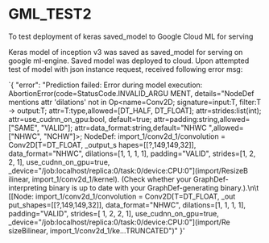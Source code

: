 # GML_TEST2
To test deployment of keras saved_model to Google Cloud ML for serving

Keras model of inception v3 was saved as saved_model for serving on google ml-engine.
Saved model was deployed to cloud. Upon attempted test of model with json instance request, received following error msg:

`{
  "error": "Prediction failed: Error during model execution: AbortionError(code=StatusCode.INVALID_ARGU
MENT, details=\"NodeDef mentions attr 'dilations' not in Op<name=Conv2D; signature=input:T, filter:T ->
 output:T; attr=T:type,allowed=[DT_HALF, DT_FLOAT]; attr=strides:list(int); attr=use_cudnn_on_gpu:bool,
default=true; attr=padding:string,allowed=[\"SAME\", \"VALID\"]; attr=data_format:string,default=\"NHWC
\",allowed=[\"NHWC\", \"NCHW\"]>; NodeDef: import_1/conv2d_1/convolution = Conv2D[T=DT_FLOAT, _output_s
hapes=[[?,149,149,32]], data_format=\"NHWC\", dilations=[1, 1, 1, 1], padding=\"VALID\", strides=[1, 2,
 2, 1], use_cudnn_on_gpu=true, _device=\"/job:localhost/replica:0/task:0/device:CPU:0\"](import/ResizeB
ilinear, import_1/conv2d_1/kernel). (Check whether your GraphDef-interpreting binary is up to date with
 your GraphDef-generating binary.).\n\t [[Node: import_1/conv2d_1/convolution = Conv2D[T=DT_FLOAT, _out
put_shapes=[[?,149,149,32]], data_format=\"NHWC\", dilations=[1, 1, 1, 1], padding=\"VALID\", strides=[
1, 2, 2, 1], use_cudnn_on_gpu=true, _device=\"/job:localhost/replica:0/task:0/device:CPU:0\"](import/Re
sizeBilinear, import_1/conv2d_1/ke...TRUNCATED\")"
}'
